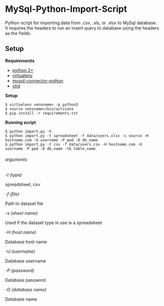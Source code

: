 # MySql-Python-Import-Script
Python script for importing data from .csv, .xls, or .xlsx to MySql database. It requires the headers to run an insert
query to database using the headers as the fields.

## Setup

**Requirements**
 
* [python 2+](https://www.python.org)
* [virtualenv](https://virtualenv.pypa.io/en/latest/)
* [mysql-connector-python](https://dev.mysql.com/doc/connector-python/en/connector-python-introduction.html)
* [xlrd](https://xlrd.readthedocs.io/en/latest/)

**Setup**

    $ virtualenv <envname> -p python3
    $ source <envname>/bin/activate
    $ pip install -r requirements.txt

**Running script**
    
    $ python import.py -h
    $ python import.py -t spreadsheet -f data/users.xlsx -s source -H hostname.com -U username -P pwd -D db_name
    $ python import.py -t csv -f data/users.csv -H hostname.com -U username -P pwd -D db_name -tb table_name
    
###### arguments
    
_-t (type)_
    
spreadsheet, csv

_-f (file)_

Path to dataset file 

_-s (sheet name)_

Used if the dataset type in use is a spreadsheet

_-H (host name)_

Database host name

_-U (username)_

Database username

_-P (password)_

Database password

_-D (database name)_

Database name
